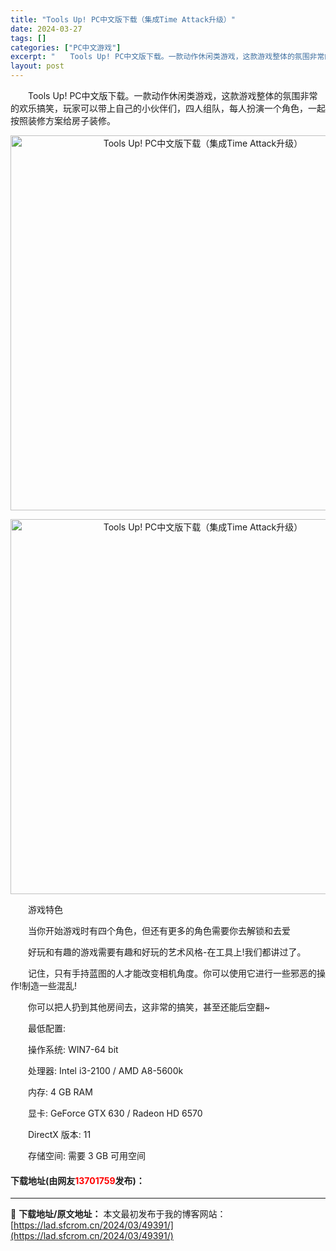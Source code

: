 ```yaml
---
title: "Tools Up! PC中文版下载（集成Time Attack升级）"
date: 2024-03-27
tags: []
categories: ["PC中文游戏"]
excerpt: "　　Tools Up! PC中文版下载。一款动作休闲类游戏，这款游戏整体的氛围非常的欢乐搞笑，玩家可以带上自己的小伙伴们，四人组队，每人扮演一个角色，一起按照装修方案给房子装修。 　　游戏特色 　　当你开始游戏时有四个角色，但还有更多的角色需要你去解锁和去爱 　　好玩和有趣的游戏需要有趣和好玩的艺术&hellip;"
layout: post
---
```


 <p>　　Tools Up! PC中文版下载。一款动作休闲类游戏，这款游戏整体的氛围非常的欢乐搞笑，玩家可以带上自己的小伙伴们，四人组队，每人扮演一个角色，一起按照装修方案给房子装修。</p> <p align="center"><img align="" border="0" src="https://lad.sfcrom.cn/wp-content/uploads/2024/03/20240327_6603797fb6eca.webp" width="600" alt="Tools Up! PC中文版下载（集成Time Attack升级）" /></p> <p align="center"><img align="" border="0" src="https://lad.sfcrom.cn/wp-content/uploads/2024/03/20240327_6603798026546.webp" width="600" alt="Tools Up! PC中文版下载（集成Time Attack升级）" /></p> <p>　　游戏特色</p> <p>　　当你开始游戏时有四个角色，但还有更多的角色需要你去解锁和去爱</p> <p>　　好玩和有趣的游戏需要有趣和好玩的艺术风格-在工具上!我们都讲过了。</p> <p>　　记住，只有手持蓝图的人才能改变相机角度。你可以使用它进行一些邪恶的操作!制造一些混乱!</p> <p>　　你可以把人扔到其他房间去，这非常的搞笑，甚至还能后空翻~</p> <p>　　最低配置:</p> <p>　　操作系统: WIN7-64 bit</p> <p>　　处理器: Intel i3-2100 / AMD A8-5600k</p> <p>　　内存: 4 GB RAM</p> <p>　　显卡: GeForce GTX 630 / Radeon HD 6570</p> <p>　　DirectX 版本: 11</p> <p>　　存储空间: 需要 3 GB 可用空间</p> <p><h4>下载地址(由网友<font color="red">13701759</font>发布)：</h4></p> 

---
📖 **下载地址/原文地址：** 本文最初发布于我的博客网站：[https://lad.sfcrom.cn/2024/03/49391/](https://lad.sfcrom.cn/2024/03/49391/)
